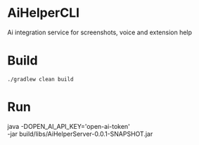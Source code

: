 # AiHelperCLI

Ai integration service for screenshots, voice and extension help

# Build

` ./gradlew clean build `

# Run

java -DOPEN_AI_API_KEY='open-ai-token' \
-jar build/libs/AiHelperServer-0.0.1-SNAPSHOT.jar